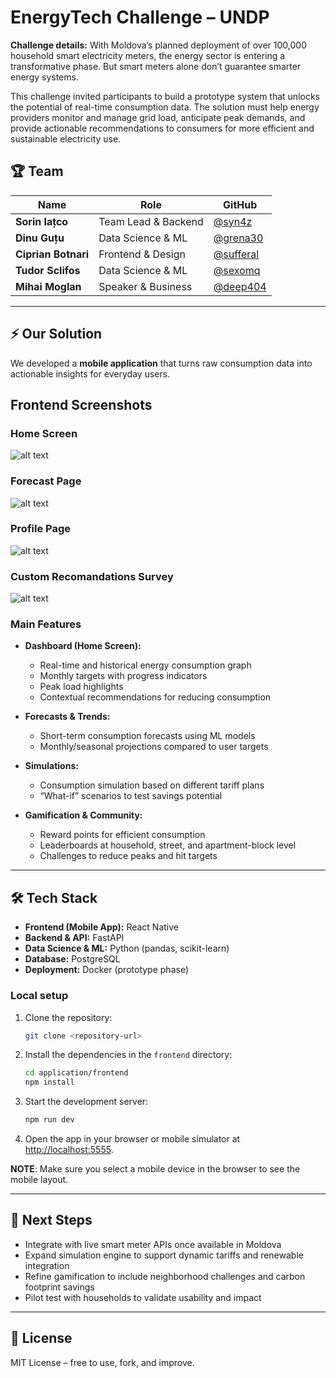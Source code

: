 # EnergyTech Challenge – UNDP

**Challenge details:** With Moldova’s planned deployment of over 100,000 household smart electricity meters, the energy sector is entering a transformative phase. But smart meters alone don’t guarantee smarter energy systems.

This challenge invited participants to build a prototype system that unlocks the potential of real-time consumption data. The solution must help energy providers monitor and manage grid load, anticipate peak demands, and provide actionable recommendations to consumers for more efficient and sustainable electricity use.

## 🏆 Team

| Name                | Role                | GitHub                                   |
| ------------------- | ------------------- | ---------------------------------------- |
| **Sorin Iațco**     | Team Lead & Backend | [@syn4z](https://github.com/syn4z)       |
| **Dinu Guțu**       | Data Science & ML   | [@grena30](https://github.com/Grena30)   |
| **Ciprian Botnari** | Frontend & Design   | [@sufferal](https://github.com/Sufferal) |
| **Tudor Sclifos**   | Data Science & ML   | [@sexomq](https://github.com/SexomQ)     |
| **Mihai Moglan**    | Speaker & Business  | [@deep404](https://github.com/deep404)   |

---

## ⚡ Our Solution

We developed a **mobile application** that turns raw consumption data into actionable insights for everyday users.

## Frontend Screenshots
### Home Screen
![alt text](./docs/screenshots/home.png)

### Forecast Page
![alt text](./docs/screenshots/forecast.png)

### Profile Page
![alt text](./docs/screenshots/profile.png)

### Custom Recomandations Survey
![alt text](./docs/screenshots/survey.png)

### Main Features

- **Dashboard (Home Screen):**

  - Real-time and historical energy consumption graph
  - Monthly targets with progress indicators
  - Peak load highlights
  - Contextual recommendations for reducing consumption

- **Forecasts & Trends:**

  - Short-term consumption forecasts using ML models
  - Monthly/seasonal projections compared to user targets

- **Simulations:**

  - Consumption simulation based on different tariff plans
  - “What-if” scenarios to test savings potential

- **Gamification & Community:**
  - Reward points for efficient consumption
  - Leaderboards at household, street, and apartment-block level
  - Challenges to reduce peaks and hit targets

---

## 🛠️ Tech Stack

- **Frontend (Mobile App):** React Native
- **Backend & API:** FastAPI
- **Data Science & ML:** Python (pandas, scikit-learn)
- **Database:** PostgreSQL
- **Deployment:** Docker (prototype phase)

### Local setup

1. Clone the repository:

   ```bash
   git clone <repository-url>
   ```

2. Install the dependencies in the `frontend` directory:

   ```bash
   cd application/frontend
   npm install
   ```

3. Start the development server:
   ```bash
   npm run dev
   ```
4. Open the app in your browser or mobile simulator at [http://localhost:5555](http://localhost:5555).

**NOTE**: Make sure you select a mobile device in the browser to see the mobile layout.

---

## 🚀 Next Steps

- Integrate with live smart meter APIs once available in Moldova
- Expand simulation engine to support dynamic tariffs and renewable integration
- Refine gamification to include neighborhood challenges and carbon footprint savings
- Pilot test with households to validate usability and impact

---

## 📄 License

MIT License – free to use, fork, and improve.
